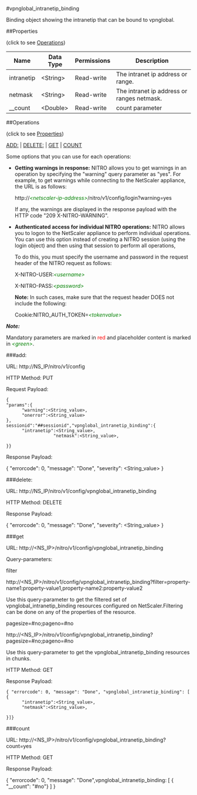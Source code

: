 #vpnglobal_intranetip_binding

Binding object showing the intranetip that can be bound to vpnglobal.


##Properties 
<span>(click to see [Operations](#operations))</span>


<table><thead><tr><th>Name</th><th> Data Type</th><th> Permissions</th><th>Description</th></tr></thead><tbody><tr><td>intranetip</td><td>&lt;String></td><td>Read-write</td><td>The intranet ip address or range.</td><tr><tr><td>netmask</td><td>&lt;String></td><td>Read-write</td><td>The intranet ip address or ranges netmask.</td><tr><tr><td>__count</td><td>&lt;Double></td><td>Read-write</td><td>count parameter</td><tr></tbody></table>
##Operations 
<span>(click to see [Properties](#properties))</span>


[ADD:](#add:) | [DELETE:](#delete:) | [GET](#get) | [COUNT](#count)


Some options that you can use for each operations:
<ul><li><p><b>Getting warnings in response:</b> NITRO allows you to get warnings in an operation by specifying the "warning" query parameter as "yes". For example, to get warnings while connecting to the NetScaler appliance, the URL is as follows:</p><p>http://<span style="color:green;font-style:italic;">&lt;netscaler-ip-address&gt;</span>/nitro/v1/config/login?warning=yes</p><p>If any, the warnings are displayed in the response payload with the HTTP code "209 X-NITRO-WARNING".</p></li><li><p><b>Authenticated access for individual NITRO operations:</b> NITRO allows you to logon to the NetScaler appliance to perform individual operations. You can use this option instead of creating a NITRO session (using the login object) and then using that session to perform all operations,</p><p>To do this, you must specify the username and password in the request header of the NITRO request as follows:</p><p>X-NITRO-USER:<span style="color:green;font-style:italic;">&lt;username&gt;</span></p><p>X-NITRO-PASS:<span style="color:green;font-style:italic;">&lt;password&gt;</span></p><p><b>Note:</b> In such cases, make sure that the request header DOES not include the following:</p><p>Cookie:NITRO_AUTH_TOKEN=<span style="color:green;font-style:italic;">&lt;tokenvalue&gt;</span></p></li></ul>



***Note:*** 
Mandatory parameters are marked in <span style="color:#FF0000;">red</span> and placeholder content is marked in <span style="color:green;font-style:italic">&lt;green&gt;</span>.

###add:



URL: http://NS_IP/nitro/v1/config
HTTP Method: PUT
Request Payload: ```{"params":{      "warning":<String_value>,      "onerror":<String_value>},sessionid":"##sessionid","vpnglobal_intranetip_binding":{      "intranetip":<String_value>,                  "netmask":<String_value>,}}```
Response Payload: 
{ "errorcode": 0, "message": "Done", "severity": <String_value> }


###delete:



URL: http://NS_IP/nitro/v1/config/vpnglobal_intranetip_binding
HTTP Method: DELETE
Response Payload: 
{ "errorcode": 0, "message": "Done", "severity": <String_value> }


###get



URL: http://&lt;NS_IP&gt;/nitro/v1/config/vpnglobal_intranetip_binding
Query-parameters:
filter
http://&lt;NS_IP&gt;/nitro/v1/config/vpnglobal_intranetip_binding?filter=property-name1:property-value1,property-name2:property-value2
Use this query-parameter to get the filtered set of vpnglobal_intranetip_binding resources configured on NetScaler.Filtering can be done on any of the properties of the resource.


pagesize=#no;pageno=#no
http://&lt;NS_IP&gt;/nitro/v1/config/vpnglobal_intranetip_binding?pagesize=#no;pageno=#no
Use this query-parameter to get the vpnglobal_intranetip_binding resources in chunks.



HTTP Method: GET
Response Payload: ```{ "errorcode": 0, "message": "Done", "vpnglobal_intranetip_binding": [ {      "intranetip":<String_value>,      "netmask":<String_value>,}]}```



###count



URL: http://&lt;NS_IP&gt;/nitro/v1/config/vpnglobal_intranetip_binding?count=yes
HTTP Method: GET
Response Payload: 
{ "errorcode": 0, "message": "Done",vpnglobal_intranetip_binding: [ { "__count": "#no"} ] }


